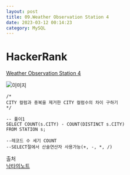 ```yaml
---
layout: post
title: 09.Weather Observation Station 4
date: 2023-03-12 00:14:23 
category: MySQL
---
```


# HackerRank 
[Weather Observation Station 4](https://www.hackerrank.com/challenges/weather-observation-station-4/problem?isFullScreen=true)    

![이미지](https://s3.amazonaws.com/hr-challenge-images/9336/1449345840-5f0a551030-Station.jpg)  

```MySQL
/*
CITY 컬럼과 중복을 제거한 CITY 컬럼수의 차이 구하기
*/

-- 풀이1
SELECT COUNT(s.CITY) - COUNT(DISTINCT s.CITY) 
FROM STATION s;

--레코드 수 세기 COUNT 
--SELECT절에서 산술연산자 사용가능(+, -, *, /)  
```

출처  
[낙타의노트](https://cmelcmel.tistory.com/30)